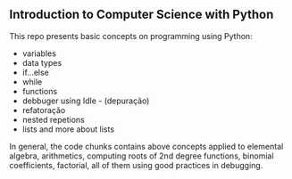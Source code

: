 ## Introduction to Computer Science with Python

This repo presents basic concepts on programming using Python:

* variables
* data types
* if...else
* while
* functions
* debbuger using Idle - (depuração)
* refatoração
* nested repetions
* lists and more about lists

In general, the code chunks contains above concepts applied to elemental algebra, arithmetics, computing roots of 2nd degree functions, binomial coefficients, factorial, all of them using good practices in debugging.
